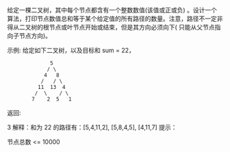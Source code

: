 给定一棵二叉树，其中每个节点都含有一个整数数值(该值或正或负)
。设计一个算法，打印节点数值总和等于某个给定值的所有路径的数量。注意，路径不一定非得从二叉树的根节点或叶节点开始或结束，但是其方向必须向下(
只能从父节点指向子节点方向)。

示例:
给定如下二叉树，以及目标和 sum = 22，

```text
              5
             / \
            4   8
           /   / \
          11  13  4
         /  \    / \
        7    2  5   1
```

返回:

3
解释：和为 22 的路径有：[5,4,11,2], [5,8,4,5], [4,11,7]
提示：

节点总数 <= 10000
